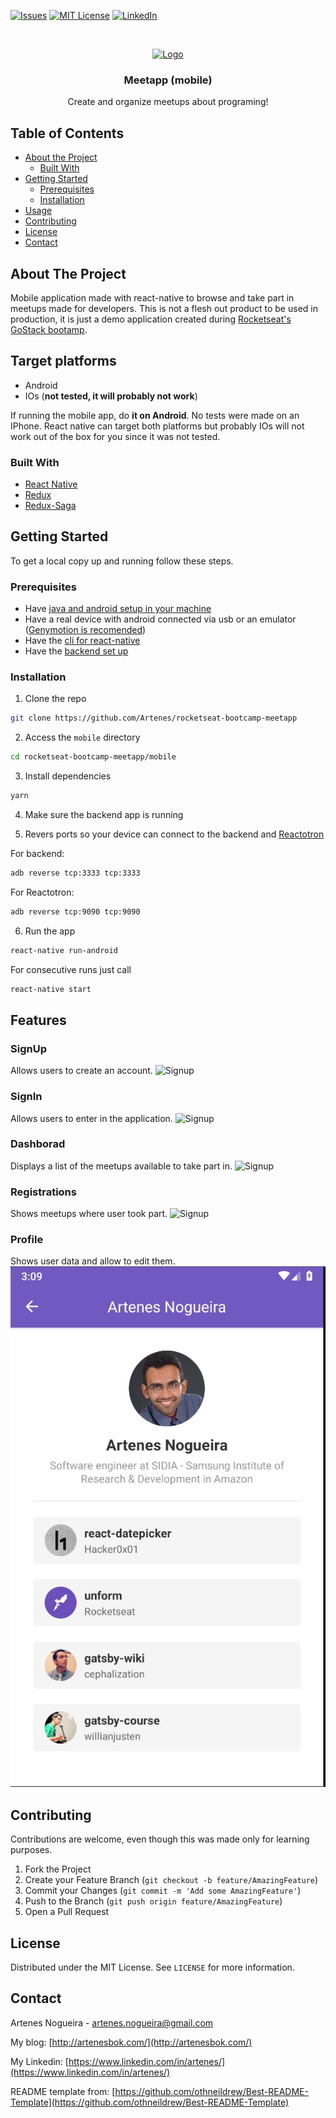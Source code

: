 [![Issues][issues-shield]][issues-url]
[![MIT License][license-shield]][license-url]
[![LinkedIn][linkedin-shield]][linkedin-url]

<br />
<p align="center">
  <a href="https://github.com/Artenes/rocketseat-bootcamp-meetapp/tree/master/backend">
    <img src="https://i.imgur.com/GiiNYKp.jpg" alt="Logo" width="90" height="80">
  </a>

  <h3 align="center">Meetapp (mobile)</h3>

  <p align="center">
    Create and organize meetups about programing!
    <br />
  </p>
</p>

## Table of Contents

* [About the Project](#about-the-project)
  * [Built With](#built-with)
* [Getting Started](#getting-started)
  * [Prerequisites](#prerequisites)
  * [Installation](#installation)
* [Usage](#usage)
* [Contributing](#contributing)
* [License](#license)
* [Contact](#contact)

## About The Project

Mobile application made with react-native to browse and take part in meetups made for developers. This is not a flesh out product to be used in production, it is just a demo application created during [Rocketseat's GoStack bootamp](https://rocketseat.com.br/bootcamp).

## Target platforms

- Android
- IOs (**not tested, it will probably not work**)

If running the mobile app, do **it on Android**. No tests were made on an IPhone. React native can target both platforms but probably IOs will not work out of the box for you since it was not tested.

### Built With

* [React Native](https://facebook.github.io/react-native/)
* [Redux](https://redux.js.org/)
* [Redux-Saga](https://redux-saga.js.org/)

## Getting Started

To get a local copy up and running follow these steps.

### Prerequisites

* Have [java and android setup in your machine](https://www.decoide.org/react-native/docs/android-setup.html)
* Have a real device with android connected via usb or an emulator ([Genymotion is recomended](https://www.genymotion.com))
* Have the [cli for react-native](https://medium.com/@mohitaunni/react-native-cli-explained-for-beginners-4725a271c30d)
* Have the [backend set up](https://github.com/Artenes/rocketseat-bootcamp-meetapp/tree/master/backend)

### Installation

1. Clone the repo
```sh
git clone https://github.com/Artenes/rocketseat-bootcamp-meetapp
```

2. Access the `mobile` directory
```sh
cd rocketseat-bootcamp-meetapp/mobile
```

3. Install dependencies
```sh
yarn
```

4. Make sure the backend app is running

5. Revers ports so your device can connect to the backend and [Reactotron](https://github.com/infinitered/reactotron)

For backend:
```sh
adb reverse tcp:3333 tcp:3333
```

For Reactotron:
```sh
adb reverse tcp:9090 tcp:9090
```

6. Run the app
```sh
react-native run-android
```

For consecutive runs just call
```sh
react-native start
```

## Features

### SignUp
Allows users to create an account.
![Signup](images/signup.jpg)

### SignIn
Allows users to enter in the application.
![Signup](images/signin.jpg)

### Dashborad
Displays a list of the meetups available to take part in.
![Signup](images/dashboard.jpg)

### Registrations
Shows meetups where user took part.
![Signup](images/registrations.jpg)

### Profile
Shows user data and allow to edit them.
![Signup](images/profile.jpg)

## Contributing

Contributions are welcome, even though this was made only for learning purposes.

1. Fork the Project
2. Create your Feature Branch (`git checkout -b feature/AmazingFeature`)
3. Commit your Changes (`git commit -m 'Add some AmazingFeature'`)
4. Push to the Branch (`git push origin feature/AmazingFeature`)
5. Open a Pull Request

## License

Distributed under the MIT License. See `LICENSE` for more information.

## Contact

Artenes Nogueira - [artenes.nogueira@gmail.com](mailto:artenes.nogueira@gmail.com)

My blog: [http://artenesbok.com/](http://artenesbok.com/)

My Linkedin: [https://www.linkedin.com/in/artenes/](https://www.linkedin.com/in/artenes/)

README template from: [https://github.com/othneildrew/Best-README-Template](https://github.com/othneildrew/Best-README-Template)

[issues-shield]: https://img.shields.io/github/issues/othneildrew/Best-README-Template.svg?style=flat-square
[issues-url]: https://github.com/othneildrew/Best-README-Template/issues
[license-shield]: https://img.shields.io/github/license/othneildrew/Best-README-Template.svg?style=flat-square
[license-url]: https://github.com/othneildrew/Best-README-Template/blob/master/LICENSE.txt
[linkedin-shield]: https://img.shields.io/badge/-LinkedIn-black.svg?style=flat-square&logo=linkedin&colorB=555
[linkedin-url]: https://www.linkedin.com/in/artenes/

